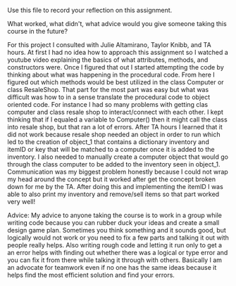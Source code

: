 Use this file to record your reflection on this assignment. 

What worked, what didn't, what advice would you give someone taking this course in the future?

For this project I consulted with Julie Altamirano, Taylor Knibb, and TA hours.
At first I had no idea how to approach this assignment so I watched a youtube video explaining the basics of what attributes, methods, and constructors were. Once I figured that out I started attempting the code by thinking about what was happening in the procedural code. From here I figured out which methods would be best utilized in the class Computer or class ResaleShop. That part for the most part was easy but what was difficult was how to in a sense translate the procedural code to object oriented code. For instance I had so many problems with getting clas computer and class resale shop to interact/connect with each other. I kept thinking that if I equaled a variable to Computer() then it might call the class into resale shop, but that ran a lot of errors. After TA hours I learned that it did not work because resale shop needed an object in order to run which led to the creation of object_1 that contains a dictionary inventory and itemID or key that will be matched to a computer once it is added to the inventory. I also needed to manually create a computer object that would go through the class computer to be added to the inventory seen in object_1. Communication was my biggest problem honestly because I could not wrap my head around the concept but it worked after get the concept broken down for me by the TA. After doing this and implementing the itemID I was able to also print my inventory and remove/sell items so that part worked very well!

Advice:
My advice to anyone taking the course is to work in a group while writing code because you can rubber duck your ideas and create a small design game plan. Sometimes you think something and it sounds good, but logically would not work or you need to fix a few parts and talking it out with people really helps. Also writing rough code and letting it run only to get a an error helps with finding out whether there was a logical or type error and you can fix it from there while talking it through with others. Basically I am an advocate for teamwork even if no one has the same ideas because it helps find the most efficient solution and find your errors.